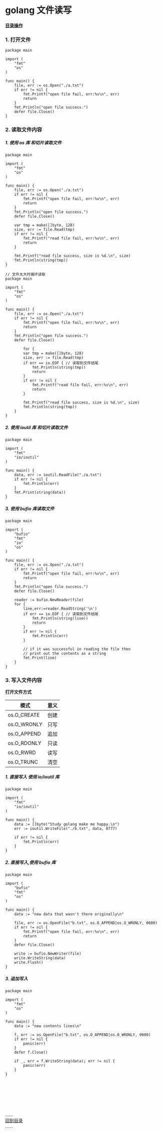 # golang 文件读写

#### [目录操作](directory.md)

### 1. 打开文件

```golang
package main

import (
	"fmt"
	"os"
)

func main() {
	file, err := os.Open("./a.txt")
	if err != nil {
		fmt.Printf("open file fail, err:%v\n", err)
		return
	}
	fmt.Println("open file success.")
	defer file.Close()
}
```

### 2. 读取文件内容

##### 1. 使用 os 库 和切片读取文件

```golang
package main

import (
	"fmt"
	"os"
)

func main() {
	file, err := os.Open("./a.txt")
	if err != nil {
		fmt.Printf("open file fail, err:%v\n", err)
		return
	}
	fmt.Println("open file success.")
	defer file.Close()
	
	var tmp = make([]byte, 128)
	size, err := file.Read(tmp)
	if err != nil {
		fmt.Printf("read file fail, err:%v\n", err)
		return
	}

	fmt.Printf("read file success, size is %d.\n", size)
	fmt.Println(string(tmp))
}
```

```golang
// 文件太大时循环读取
package main

import (
	"fmt"
	"os"
)

func main() {
	file, err := os.Open("./a.txt")
	if err != nil {
		fmt.Printf("open file fail, err:%v\n", err)
		return
	}
	fmt.Println("open file success.")
	defer file.Close()
	
		for {
		var tmp = make([]byte, 128)
		size, err := file.Read(tmp)
		if err == io.EOF { // 读取到文件结尾
			fmt.Println(string(tmp))
			return
		}
		if err != nil {
			fmt.Printf("read file fail, err:%v\n", err)
			return
		}

		fmt.Printf("read file success, size is %d.\n", size)
		fmt.Println(string(tmp))
	}
}
```

##### 2. 使用 ioutil 库 和切片读取文件

```golang
package main

import (
	"fmt"
	"io/ioutil"
)

func main() {
	data, err := ioutil.ReadFile("./a.txt")
	if err != nil {
		fmt.Println(err)
	}
	fmt.Print(string(data))
}
```

##### 3. 使用 bufio 库读取文件

```golang
package main

import (
	"bufio"
	"fmt"
	"io"
	"os"
)

func main() {
	file, err := os.Open("./a.txt")
	if err != nil {
		fmt.Printf("open file fail, err:%v\n", err)
		return
	}
	fmt.Println("open file success.")
	defer file.Close()

	reader := bufio.NewReader(file)
	for {
		line,err:=reader.ReadString('\n')
		if err == io.EOF { // 读取到文件结尾
			fmt.Println(string(line))
			return
		}
		if err != nil {
			fmt.Println(err)
		}

		// if it was successful in reading the file then
		// print out the contents as a string
		fmt.Print(line)
	}
}
```

### 3. 写入文件内容

**打开文件方式**  

| 模式          | 意义  |
|-------------|-----|
| os.O_CREATE | 创建  |
| os.O_WRONLY | 只写  |
| os.O_APPEND | 追加  |
| os.O_RDONLY | 只读  |
| os.O_RWRD   | 读写  |
| os.O_TRUNC  | 清空  |

##### 1. 直接写入 使用 io/ioutil 库

```golang
package main

import (
	"fmt"
	"io/ioutil"
)

func main() {
	data := []byte("Study golang make me happy.\n")
	err := ioutil.WriteFile("./b.txt", data, 0777)
	
	if err != nil {
		fmt.Println(err)
	}
}
```

##### 2. 直接写入,使用 bufio 库
```golang
package main

import (
	"bufio"
	"fmt"
	"os"
)

func main() {
	data := "new data that wasn't there originally\n"

	file, err := os.OpenFile("b.txt", os.O_APPEND|os.O_WRONLY, 0600)
	if err != nil {
		fmt.Printf("open file fail, err:%v\n", err)
		return
	}
	defer file.Close()

	write := bufio.NewWriter(file)
	write.WriteString(data)
	write.Flush()
}
```

##### 3. 追加写入

```golang
package main

import (
	"fmt"
	"os"
)

func main() {
	data := "new contents lines\n"

	f, err := os.OpenFile("b.txt", os.O_APPEND|os.O_WRONLY, 0600)
	if err != nil {
		panic(err)
	}
	defer f.Close()

	if _, err = f.WriteString(data); err != nil {
		panic(err)
	}
}
```


<br />
<br />
<br />
<br />
<br />

......     
[回到目录](../contents_page.md)     
......
